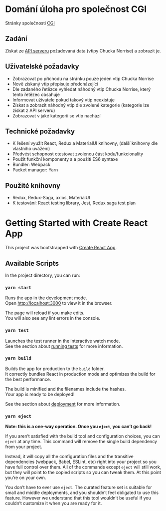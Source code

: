 # Domání úloha pro společnost CGI

Stránky společnosti [CGI](https://www.cgi.com/ceska-republika/cs)

## Zadání

Získat ze [API serveru](https://api.chucknorris.io/) požadovaná data (vtipy Chucka Norrise) a zobrazit je.

## Uživatelské požadavky
- Zobrazovat po příchodu na stránku pouze jeden vtip Chucka Norrise
- Nově získaný vtip přepisuje předcházející
- Dle zadaného řetězce vyhledat náhodný vtip Chucka Norrise, který tento řetězec obsahuje
- Informovat uživatele pokud takový vtip neexistuje
- Získat a zobrazit náhodný vtip dle zvolené kategorie (kategorie lze získat z API serveru)
- Zobrazovat v jaké kategorii se vtip nachází

## Technické požadavky
- K řešení využit React, Redux a MaterialUI knihovny, (další knihovny dle vlastního uvážení)
- Předvést schopnost otestovat zvolenou část kódu/funkcionality
- Použít funkční komponenty a a použití ES6 syntaxe
- Bundler: Webpack
- Packet manager: Yarn

## Použité knihovny
- Redux, Redux-Saga, axios, MaterialUI
- K testování: React testing library, Jest, Redux saga test plan

# Getting Started with Create React App

This project was bootstrapped with [Create React App](https://github.com/facebook/create-react-app).

## Available Scripts

In the project directory, you can run:

### `yarn start`

Runs the app in the development mode.\
Open [http://localhost:3000](http://localhost:3000) to view it in the browser.

The page will reload if you make edits.\
You will also see any lint errors in the console.

### `yarn test`

Launches the test runner in the interactive watch mode.\
See the section about [running tests](https://facebook.github.io/create-react-app/docs/running-tests) for more information.

### `yarn build`

Builds the app for production to the `build` folder.\
It correctly bundles React in production mode and optimizes the build for the best performance.

The build is minified and the filenames include the hashes.\
Your app is ready to be deployed!

See the section about [deployment](https://facebook.github.io/create-react-app/docs/deployment) for more information.

### `yarn eject`

**Note: this is a one-way operation. Once you `eject`, you can’t go back!**

If you aren’t satisfied with the build tool and configuration choices, you can `eject` at any time. This command will remove the single build dependency from your project.

Instead, it will copy all the configuration files and the transitive dependencies (webpack, Babel, ESLint, etc) right into your project so you have full control over them. All of the commands except `eject` will still work, but they will point to the copied scripts so you can tweak them. At this point you’re on your own.

You don’t have to ever use `eject`. The curated feature set is suitable for small and middle deployments, and you shouldn’t feel obligated to use this feature. However we understand that this tool wouldn’t be useful if you couldn’t customize it when you are ready for it.
